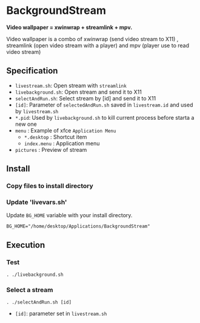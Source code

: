 # BackgroundStream

**Video wallpaper = xwinwrap + streamlink + mpv.**

Video wallpaper is a combo of xwinwrap (send video stream to X11) , streamlink (open video stream with a player) and mpv (player use to read video stream)

## Specification

- `livestream.sh`: Open stream with `streamlink`
- `livebackground.sh`: Open stream and send it to X11
- `selectAndRun.sh`: Select stream by [id] and send it to X11
- `[id]`: Parameter of `selectedAndRun.sh` saved in `livestream.id` and used by `livestream.sh`
- `*.pid`: Used by `livebackground.sh` to kill current process before starta a new one
- `menu` : Example of xfce `Application Menu`
  - `*.desktop` : Shortcut item
  - `index.menu` : Application menu
- `pictures` : Preview of stream

## Install

### Copy files to install directory

### Update 'livevars.sh'

Update `BG_HOME` variable with your install directory.

`BG_HOME="/home/desktop/Applications/BackgroundStream"`

## Execution

### Test

`. ./livebackground.sh`

### Select a stream

`. ./selectAndRun.sh [id]`

- `[id]`: parameter set in `livestream.sh`
